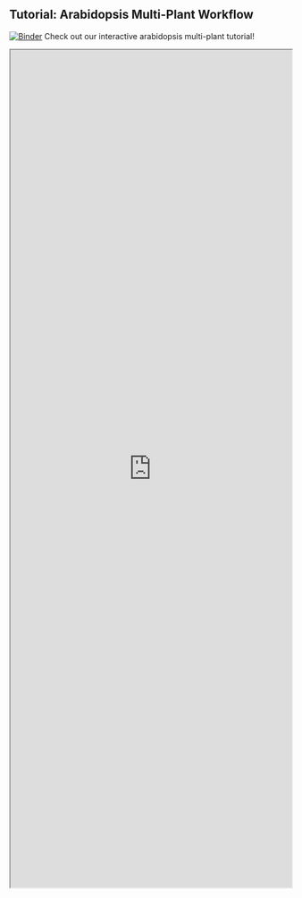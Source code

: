 ## Tutorial: Arabidopsis Multi-Plant Workflow


[![Binder](https://mybinder.org/badge_logo.svg)](https://mybinder.org/v2/gh/danforthcenter/plantcv-binder.git/master?filepath=notebooks/arabidopsis_multi_plant_tutorial/arabidopsis_multiplant_tutorial.ipynb) Check out our interactive arabidopsis multi-plant tutorial! 

<iframe src="https://nbviewer.jupyter.org/github/danforthcenter/plantcv-binder/blob/master/notebooks/arabidopsis_multi_plant_tutorial/arabidopsis_multiplant_tutorial.ipynb" width="100%" height="1500px"></iframe>
